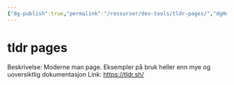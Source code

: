 ```yaml
---
{"dg-publish":true,"permalink":"/ressurser/dev-tools/tldr-pages/","dgHomeLink":true,"dgPassFrontmatter":false}
---
```



# tldr pages

Beskrivelse: Moderne man page. Eksempler på bruk heller enn mye og uoversiktlig dokumentasjon
Link: https://tldr.sh/